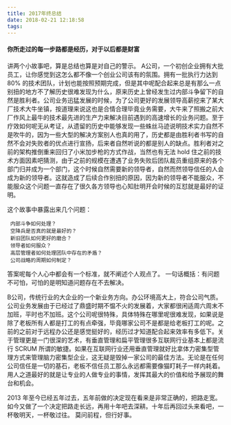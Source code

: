 ```yaml
---
title: 2017年终总结
date: 2018-02-21 12:18:58
tags:
---
```


#### 你所走过的每一步路都是经历，对于以后都是财富
讲两个小故事吧，算是总结也算是对自己的警示。
A公司，一个初创企业拥有大批员工，让你感觉到这怎么都不像一个创业公司该有的氛围。拥有一批执行力达到 80% 的技术团队，计划也能按照预期完成，但是其中呢配合起来总是有那么一点别扭的地方不了解历史很难发现为什么，原来历史上曾经发生过内部斗争留下的自然是胜利者。公司业务迅猛发展的时候，为了公司更好的发展领导高薪挖来了某大厂技术大牛坐镇，按道理来说这也是合情合理毕竟业务需要，大牛来了照搬之前大厂作风上最牛的技术最先进的生产力来解决目前遇到的高速增长的业务问题。至于疗效如何呢无从考证，从遗留的历史中能够发现一些蛛丝马迹说明技术实力自然不是吹牛的，因为一些大型的解决方案别人也真的用了，历史都是由胜利者书写的自然不会对失败者的优点进行宣扬，后来者自然听说的都是别人的缺点。胜利者对之前的架构推倒重来回归了小米加步枪的方式作战，当然也有无法 hold 住之前的技术方面因素吧猜测，由于之前的规模在遭遇了业务失败后团队裁员重组原来的各个部门归并成为一个部门，这个时候自然需要新的领导者，自然而然领导信任的人会成为新的领导者。这就造成了后续合作别扭的原因，因为新的领导者不能服众，不能服众这个问题一直存在了很久各方领导也心知肚明开会时候的互怼就是最好的证明。

这个故事中暴露出来几个问题：
```
 内部斗争如何处理？
 空降兵是否真的就是最好的？
 新旧团队如何更好的磨合？
 领导者如何服众？
 高层管理者如何处理团队中存在的矛盾？
 公司战略的周期如何制定？
```
答案呢每个人心中都会有一个标准，就不阐述个人观点了。
一句话概括：有问题不可怕，可怕的是明知道问题存在不去解决。

B公司，传统行业的大企业的一个新业务方向。办公环境高大上，符合公司气质。公司业务发展由于已经过了鼎盛时期不愠不火的发展着，大家都很闲适周六周末不加班，平时也不加班。这个公司呢很特殊，具体特殊在哪里呢很难发现，如果说是除了老板所有人都是打工的有点牵强，毕竟哪家公司不是都是给老板打工的呢。之前的之前对于远程办公还是感觉挺好的，经历过才知道配合起来效率有多低下。关于管理更是一门很深的艺术，有垂直管理和扁平管理很多互联网行业基本上都是流行 SCRUM 所谓的敏捷。如果在互联网行业还用垂直管理就好比拿体力密集型管理方式来管理脑力密集型企业，这无疑是毁掉一家公司的最佳方法。无论是在任何公司信任是一切的基石，老板不信任员工那么永远都需要像猫盯耗子一样内耗着。用人之道最好的就是让专业的人做专业的事情，发挥其最大的价值和给予展现的舞台和机会。

2013 年至今已经五年过去，五年前做的决定现在看来是非常正确的，把路走宽。如今又做了一个决定把路走长远，再用十年吧去深耕。十年后再回过头来看吧，一杯敬明天，一杯敬过往。
莫问前程，但行好事。
